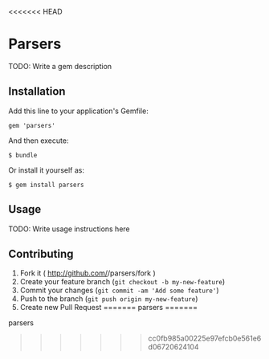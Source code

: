 <<<<<<< HEAD
# Parsers

TODO: Write a gem description

## Installation

Add this line to your application's Gemfile:

    gem 'parsers'

And then execute:

    $ bundle

Or install it yourself as:

    $ gem install parsers

## Usage

TODO: Write usage instructions here

## Contributing

1. Fork it ( http://github.com/<my-github-username>/parsers/fork )
2. Create your feature branch (`git checkout -b my-new-feature`)
3. Commit your changes (`git commit -am 'Add some feature'`)
4. Push to the branch (`git push origin my-new-feature`)
5. Create new Pull Request
=======
parsers
=======

parsers
>>>>>>> cc0fb985a00225e97efcb0e561e6d06720624104
